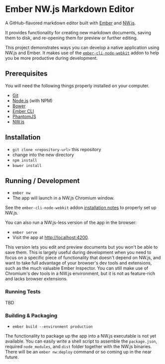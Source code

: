 # Ember NW.js Markdown Editor

A GitHub-flavored markdown editor built with [Ember](http://emberjs.com) and [NW.js](http://nwjs.io).

It provides functionality for creating new markdown documents, saving them to disk, and re-opening them for preview or further editing.

This project demonstrates ways you can develop a native application using NW.js and Ember.
It makes use of the [`ember-cli-node-webkit`](http://github.com/brzpegasus/ember-cli-node-webkit) addon to help you be more productive during development.

## Prerequisites

You will need the following things properly installed on your computer.

* [Git](http://git-scm.com/)
* [Node.js](http://nodejs.org/) (with NPM)
* [Bower](http://bower.io/)
* [Ember CLI](http://www.ember-cli.com/)
* [PhantomJS](http://phantomjs.org/)
* [NW.js](http://nwjs.io/)

## Installation

* `git clone <repository-url>` this repository
* change into the new directory
* `npm install`
* `bower install`

## Running / Development

* `ember nw`
* The app will launch in a NW.js Chromium window.

See the `ember-cli-node-webkit` addon [installation notes](https://github.com/brzpegasus/ember-cli-node-webkit#nwjs-binary) to properly set up NW.js.

You can also run a NW.js-less version of the app in the browser:

* `ember serve`
* Visit the app at [http://localhost:4200](http://localhost:4200).

This version lets you edit and preview documents but you won't be able to save them.
This is largely useful during development when you need to focus on a specific piece of functionality that doesn't depend on NW.js, and want to take full advantage of your browser's dev tools and extensions, such as the much valuable Ember Inspector. You can still make use of Chromium's dev tools in a NW.js environment, but it is not as feature-rich and lacks browser extensions.

### Running Tests

TBD

### Building & Packaging

* `ember build --environment production`

The functionality to package up the app into a NW.js executable is not yet available. You can easily write a shell script to assemble the `package.json`, required `node_modules`, and `dist` folder together with the NW.js binaries. There will be an `ember nw:deploy` command or so coming up in the near future.
